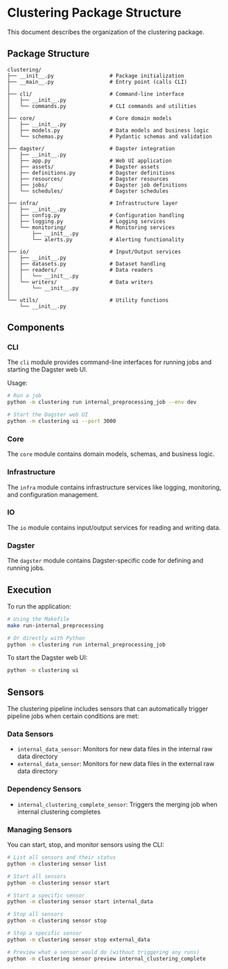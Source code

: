 # Clustering Package Structure

This document describes the organization of the clustering package.

## Package Structure

```
clustering/
├── __init__.py                  # Package initialization
├── __main__.py                  # Entry point (calls CLI)
│
├── cli/                         # Command-line interface
│   ├── __init__.py
│   └── commands.py              # CLI commands and utilities
│
├── core/                        # Core domain models
│   ├── __init__.py
│   ├── models.py                # Data models and business logic
│   └── schemas.py               # Pydantic schemas and validation
│
├── dagster/                     # Dagster integration
│   ├── __init__.py
│   ├── app.py                   # Web UI application
│   ├── assets/                  # Dagster assets
│   ├── definitions.py           # Dagster definitions
│   ├── resources/               # Dagster resources
│   ├── jobs/                    # Dagster job definitions
│   └── schedules/               # Dagster schedules
│
├── infra/                       # Infrastructure layer
│   ├── __init__.py
│   ├── config.py                # Configuration handling
│   ├── logging.py               # Logging services
│   └── monitoring/              # Monitoring services
│       ├── __init__.py
│       └── alerts.py            # Alerting functionality
│
├── io/                          # Input/Output services
│   ├── __init__.py
│   ├── datasets.py              # Dataset handling
│   ├── readers/                 # Data readers
│   │   └── __init__.py
│   └── writers/                 # Data writers
│       └── __init__.py
│
└── utils/                       # Utility functions
    └── __init__.py
```

## Components

### CLI

The `cli` module provides command-line interfaces for running jobs and starting the Dagster web UI.

Usage:

```bash
# Run a job
python -m clustering run internal_preprocessing_job --env dev

# Start the Dagster web UI
python -m clustering ui --port 3000
```

### Core

The `core` module contains domain models, schemas, and business logic.

### Infrastructure

The `infra` module contains infrastructure services like logging, monitoring, and configuration management.

### IO

The `io` module contains input/output services for reading and writing data.

### Dagster

The `dagster` module contains Dagster-specific code for defining and running jobs.

## Execution

To run the application:

```bash
# Using the Makefile
make run-internal_preprocessing

# Or directly with Python
python -m clustering run internal_preprocessing_job
```

To start the Dagster web UI:

```bash
python -m clustering ui
```

## Sensors

The clustering pipeline includes sensors that can automatically trigger pipeline jobs when certain conditions are met:

### Data Sensors

- `internal_data_sensor`: Monitors for new data files in the internal raw data directory
- `external_data_sensor`: Monitors for new data files in the external raw data directory

### Dependency Sensors

- `internal_clustering_complete_sensor`: Triggers the merging job when internal clustering completes

### Managing Sensors

You can start, stop, and monitor sensors using the CLI:

```bash
# List all sensors and their status
python -m clustering sensor list

# Start all sensors
python -m clustering sensor start

# Start a specific sensor
python -m clustering sensor start internal_data

# Stop all sensors
python -m clustering sensor stop

# Stop a specific sensor
python -m clustering sensor stop external_data

# Preview what a sensor would do (without triggering any runs)
python -m clustering sensor preview internal_clustering_complete
```
